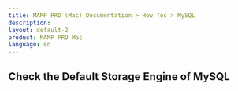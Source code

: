 ```yaml
---
title: MAMP PRO (Mac) Documentation > How Tos > MySQL
description: 
layout: default-2
product: MAMP PRO Mac
language: en
---
```


## Check the Default Storage Engine of MySQL

